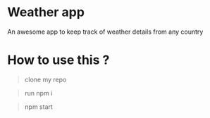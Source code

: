 # Weather app
An awesome app to keep track of weather details from any country

# How to use this ?

> clone my repo

> run npm i

> npm start
